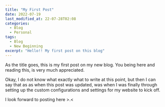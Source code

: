 ```yaml
---
title: "My First Post" 
date: 2022-07-19
last_modified_at: 22-07-28T02:08 
categories:
  - Blog
  - Personal
tags:
  - Blog
  - New Beginning
excerpt: "Hello!! My first post on this blog"
---
```


As the title goes, this is my first post on my new blog.
You being here and reading this, is very much appreciated.

Okay, I do not know what exactly what to write at this point, but then
I can say that as as when this post was updated, was when I was finally 
through setting up the custom configurations and settings for my website
to kick off.

I look forward to posting here >.<

